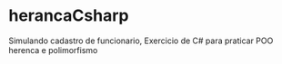 # herancaCsharp
Simulando cadastro de funcionario, Exercicio de C# para praticar POO herenca e polimorfismo
